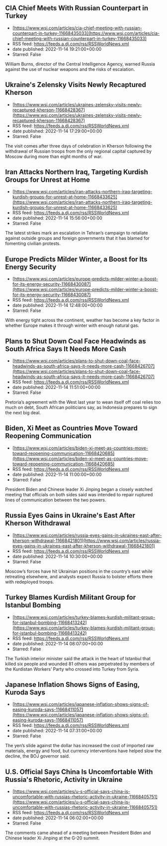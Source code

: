 ## CIA Chief Meets With Russian Counterpart in Turkey
 - [https://www.wsj.com/articles/cia-chief-meeting-with-russian-counterpart-in-turkey-11668435033](https://www.wsj.com/articles/cia-chief-meeting-with-russian-counterpart-in-turkey-11668435033)
 - RSS feed: https://feeds.a.dj.com/rss/RSSWorldNews.xml
 - date published: 2022-11-14 19:21:00+00:00
 - Starred: False

William Burns, director of the Central Intelligence Agency, warned Russia against the use of nuclear weapons and the risks of escalation.

## Ukraine's Zelensky Visits Newly Recaptured Kherson
 - [https://www.wsj.com/articles/ukraines-zelensky-visits-newly-recaptured-kherson-11668428367](https://www.wsj.com/articles/ukraines-zelensky-visits-newly-recaptured-kherson-11668428367)
 - RSS feed: https://feeds.a.dj.com/rss/RSSWorldNews.xml
 - date published: 2022-11-14 17:29:00+00:00
 - Starred: False

The visit comes after three days of celebration in Kherson following the withdrawal of Russian troops from the only regional capital captured by Moscow during more than eight months of war.

## Iran Attacks Northern Iraq, Targeting Kurdish Groups for Unrest at Home
 - [https://www.wsj.com/articles/iran-attacks-northern-iraq-targeting-kurdish-groups-for-unrest-at-home-11668433625](https://www.wsj.com/articles/iran-attacks-northern-iraq-targeting-kurdish-groups-for-unrest-at-home-11668433625)
 - RSS feed: https://feeds.a.dj.com/rss/RSSWorldNews.xml
 - date published: 2022-11-14 15:56:00+00:00
 - Starred: False

The latest strikes mark an escalation in Tehran’s campaign to retaliate against outside groups and foreign governments that it has blamed for fomenting civilian protests.

## Europe Predicts Milder Winter, a Boost for Its Energy Security
 - [https://www.wsj.com/articles/europe-predicts-milder-winter-a-boost-for-its-energy-security-11668430087](https://www.wsj.com/articles/europe-predicts-milder-winter-a-boost-for-its-energy-security-11668430087)
 - RSS feed: https://feeds.a.dj.com/rss/RSSWorldNews.xml
 - date published: 2022-11-14 12:48:00+00:00
 - Starred: False

With energy tight across the continent, weather has become a key factor in whether Europe makes it through winter with enough natural gas.

## Plans to Shut Down Coal Face Headwinds as South Africa Says It Needs More Cash
 - [https://www.wsj.com/articles/plans-to-shut-down-coal-face-headwinds-as-south-africa-says-it-needs-more-cash-11668426707](https://www.wsj.com/articles/plans-to-shut-down-coal-face-headwinds-as-south-africa-says-it-needs-more-cash-11668426707)
 - RSS feed: https://feeds.a.dj.com/rss/RSSWorldNews.xml
 - date published: 2022-11-14 11:51:00+00:00
 - Starred: False

Pretoria’s agreement with the West last year to wean itself off coal relies too much on debt, South African politicians say, as Indonesia prepares to sign the next big deal.

## Biden, Xi Meet as Countries Move Toward Reopening Communication
 - [https://www.wsj.com/articles/biden-xi-meet-as-countries-move-toward-reopening-communication-11668420685](https://www.wsj.com/articles/biden-xi-meet-as-countries-move-toward-reopening-communication-11668420685)
 - RSS feed: https://feeds.a.dj.com/rss/RSSWorldNews.xml
 - date published: 2022-11-14 11:00:00+00:00
 - Starred: False

President Biden and Chinese leader Xi Jinping began a closely watched meeting that officials on both sides said was intended to repair ruptured lines of communication between the two powers.

## Russia Eyes Gains in Ukraine's East After Kherson Withdrawal
 - [https://www.wsj.com/articles/russia-eyes-gains-in-ukraines-east-after-kherson-withdrawal-11668421801](https://www.wsj.com/articles/russia-eyes-gains-in-ukraines-east-after-kherson-withdrawal-11668421801)
 - RSS feed: https://feeds.a.dj.com/rss/RSSWorldNews.xml
 - date published: 2022-11-14 10:30:00+00:00
 - Starred: False

Moscow’s forces have hit Ukrainian positions in the country’s east while retreating elsewhere, and analysts expect Russia to bolster efforts there with redeployed troops.

## Turkey Blames Kurdish Militant Group for Istanbul Bombing
 - [https://www.wsj.com/articles/turkey-blames-kurdish-militant-group-for-istanbul-bombing-11668413242](https://www.wsj.com/articles/turkey-blames-kurdish-militant-group-for-istanbul-bombing-11668413242)
 - RSS feed: https://feeds.a.dj.com/rss/RSSWorldNews.xml
 - date published: 2022-11-14 08:07:00+00:00
 - Starred: False

The Turkish interior minister said the attack in the heart of Istanbul that killed six people and wounded 81 others was perpetrated by members of the Kurdistan Workers’ Party who crossed into Turkey from Syria.

## Japanese Inflation Shows Signs of Easing, Kuroda Says
 - [https://www.wsj.com/articles/japanese-inflation-shows-signs-of-easing-kuroda-says-11668411057](https://www.wsj.com/articles/japanese-inflation-shows-signs-of-easing-kuroda-says-11668411057)
 - RSS feed: https://feeds.a.dj.com/rss/RSSWorldNews.xml
 - date published: 2022-11-14 07:31:00+00:00
 - Starred: False

The yen’s slide against the dollar has increased the cost of imported raw materials, energy and food, but currency interventions have helped slow the decline, the BOJ governor said.

## U.S. Official Says China Is Uncomfortable With Russia's Rhetoric, Activity in Ukraine
 - [https://www.wsj.com/articles/u-s-official-says-china-is-uncomfortable-with-russias-rhetoric-activity-in-ukraine-11668405751](https://www.wsj.com/articles/u-s-official-says-china-is-uncomfortable-with-russias-rhetoric-activity-in-ukraine-11668405751)
 - RSS feed: https://feeds.a.dj.com/rss/RSSWorldNews.xml
 - date published: 2022-11-14 06:02:00+00:00
 - Starred: False

The comments came ahead of a meeting between President Biden and Chinese leader Xi Jinping at the G-20 summit.

